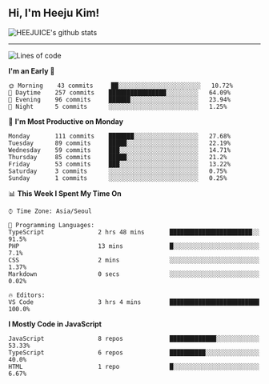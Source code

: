 ## Hi, I'm Heeju Kim!

![HEEJUICE's github stats](https://github-readme-stats.vercel.app/api?username=HEEJUICE&show_icons=true)

---
<!--START_SECTION:waka-->
![Lines of code](https://img.shields.io/badge/From%20Hello%20World%20I%27ve%20Written-8.2%20million%20lines%20of%20code-blue)

**I'm an Early 🐤** 

```text
🌞 Morning    43 commits     ██░░░░░░░░░░░░░░░░░░░░░░░   10.72% 
🌆 Daytime    257 commits    ████████████████░░░░░░░░░   64.09% 
🌃 Evening    96 commits     ██████░░░░░░░░░░░░░░░░░░░   23.94% 
🌙 Night      5 commits      ░░░░░░░░░░░░░░░░░░░░░░░░░   1.25%

```
📅 **I'm Most Productive on Monday** 

```text
Monday       111 commits    ███████░░░░░░░░░░░░░░░░░░   27.68% 
Tuesday      89 commits     █████░░░░░░░░░░░░░░░░░░░░   22.19% 
Wednesday    59 commits     ███░░░░░░░░░░░░░░░░░░░░░░   14.71% 
Thursday     85 commits     █████░░░░░░░░░░░░░░░░░░░░   21.2% 
Friday       53 commits     ███░░░░░░░░░░░░░░░░░░░░░░   13.22% 
Saturday     3 commits      ░░░░░░░░░░░░░░░░░░░░░░░░░   0.75% 
Sunday       1 commits      ░░░░░░░░░░░░░░░░░░░░░░░░░   0.25%

```


📊 **This Week I Spent My Time On** 

```text
⌚︎ Time Zone: Asia/Seoul

💬 Programming Languages: 
TypeScript               2 hrs 48 mins       ███████████████████████░░   91.5% 
PHP                      13 mins             █░░░░░░░░░░░░░░░░░░░░░░░░   7.1% 
CSS                      2 mins              ░░░░░░░░░░░░░░░░░░░░░░░░░   1.37% 
Markdown                 0 secs              ░░░░░░░░░░░░░░░░░░░░░░░░░   0.02%

🔥 Editors: 
VS Code                  3 hrs 4 mins        █████████████████████████   100.0%

```

**I Mostly Code in JavaScript** 

```text
JavaScript               8 repos             █████████████░░░░░░░░░░░░   53.33% 
TypeScript               6 repos             ██████████░░░░░░░░░░░░░░░   40.0% 
HTML                     1 repo              █░░░░░░░░░░░░░░░░░░░░░░░░   6.67%

```



<!--END_SECTION:waka-->
